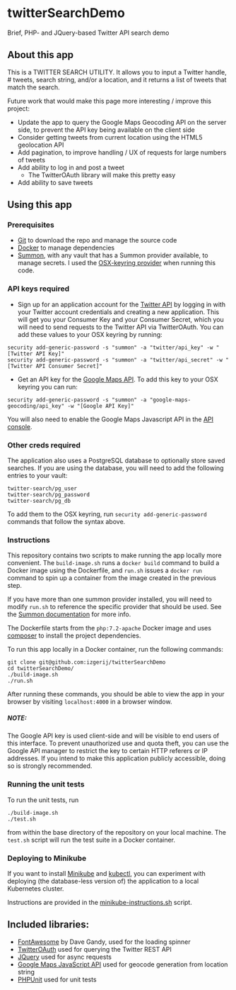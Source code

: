 # twitterSearchDemo
Brief, PHP- and JQuery-based Twitter API search demo

## About this app

This is a TWITTER SEARCH UTILITY. It allows you to input a Twitter handle, # tweets, search string, and/or a location, and it returns a list of tweets that match the search.

Future work that would make this page more interesting / improve this project:
* Update the app to query the Google Maps Geocoding API on the server side, to prevent the API key being available on the client side
* Consider getting tweets from current location using the HTML5 geolocation API
* Add pagination, to improve handling / UX of requests for large numbers of tweets
* Add ability to log in and post a tweet
  * The TwitterOAuth library will make this pretty easy
* Add ability to save tweets


## Using this app

### Prerequisites

* [Git](https://git-scm.com/downloads) to download the repo and manage the source code
* [Docker](https://docs.docker.com/engine/installation) to manage dependencies
* [Summon](https://cyberark.github.io/summon/), with any vault that has a Summon provider available, to manage secrets. I used the [OSX-keyring provider](https://github.com/conjurinc/summon-keyring) when running this code.

### API keys required

* Sign up for an application account for the [Twitter API](https://apps.twitter.com/) by logging in with your Twitter account credentials and creating a new application. This will get you your Consumer Key and your Consumer Secret, which you will need to send requests to the Twitter API via TwitterOAuth. You can add these values to your OSX keyring by running:
```
security add-generic-password -s "summon" -a "twitter/api_key" -w "[Twitter API Key]"
security add-generic-password -s "summon" -a "twitter/api_secret" -w "[Twitter API Consumer Secret]"
```
* Get an API key for the [Google Maps API](https://developers.google.com/maps/documentation/geocoding/get-api-key.). To add
this key to your OSX keyring you can run:
```
security add-generic-password -s "summon" -a "google-maps-geocoding/api_key" -w "[Google API Key]"
```
You will also need to enable the Google Maps Javascript API in the [API console](https://console.developers.google.com/).

### Other creds required

The application also uses a PostgreSQL database to optionally store saved searches. If you are using the database, you will need to add the following entries to your vault:
```
twitter-search/pg_user
twitter-search/pg_password
twitter-search/pg_db
```
To add them to the OSX keyring, run `security add-generic-password` commands that follow the syntax above.

### Instructions

This repository contains two scripts to make running the app locally more
convenient. The `build-image.sh` runs a `docker build` command to build a Docker
image using the Dockerfile, and `run.sh` issues a `docker run` command to spin
up a container from the image created in the previous step.

If you have more than one summon provider installed, you will need to modify `run.sh` to reference the specific provider that should be used. See the [Summon documentation](https://github.com/cyberark/summon#flags) for more info.

The Dockerfile starts from the `php:7.2-apache` Docker image and uses [composer](https://getcomposer.org) to install the project dependencies.

To run this app locally in a Docker container, run the following commands:
```
git clone git@github.com:izgerij/twitterSearchDemo
cd twitterSearchDemo/
./build-image.sh
./run.sh
```
After running these commands, you should be able to view the app in your browser
by visiting `localhost:4000` in a browser window.

##### NOTE:
The Google API key is used client-side and will be visible to end users of this interface. To prevent unauthorized use and quota theft, you can use the Google API manager to restrict the key to certain HTTP referers or IP addresses. If you intend to make this application publicly accessible, doing so is strongly recommended.

### Running the unit tests
To run the unit tests, run
```
./build-image.sh
./test.sh
```
from within the base directory of the repository on your local machine. The `test.sh` script will run the test suite in a Docker container.

### Deploying to Minikube
If you want to install [Minikube](https://kubernetes.io/docs/tasks/tools/install-minikube/)
and [kubectl](https://kubernetes.io/docs/tasks/tools/install-kubectl/), you can
experiment with deploying (the database-less version of) the application to a local
Kubernetes cluster.

Instructions are provided in the [minikube-instructions.sh](minikube-instructions.sh) script.

## Included libraries:

* [FontAwesome](http://fontawesome.io/) by Dave Gandy, used for the loading spinner
* [TwitterOAuth](https://github.com/abraham/twitteroauth) used for querying the Twitter REST API
* [JQuery](jquery.org) used for async requests
* [Google Maps JavaScript API](https://developers.google.com/maps/documentation/javascript/) used for geocode generation from location string
* [PHPUnit](https://phpunit.de) used for unit tests
